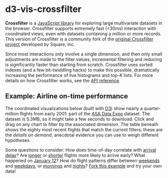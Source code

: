# d3-vis-crossfilter

<p><b>Crossfilter</b> is a <a href="https://github.com/crossfilter/crossfilter">JavaScript library</a> for exploring large multivariate datasets in the browser. Crossfilter supports extremely fast (&lt;30ms) interaction with coordinated views, even with datasets containing a million or more records. This version of Crossfilter is a community fork of the <a href="https://github.com/square/crossfilter">original Crossfilter project</a> developed by Square, Inc.

<p>Since most interactions only involve a single dimension, and then only small adjustments are made to the filter values, incremental filtering and reducing is significantly faster than starting from scratch. Crossfilter uses sorted indexes (and a few bit-twiddling hacks) to make this possible, dramatically increasing the perfor&shy;mance of live histograms and top-<i>K</i> lists. For more details on how Crossfilter works, see the <a href="https://github.com/crossfilter/crossfilter/wiki/API-Reference">API reference</a>.

<h2>Example: Airline on-time performance</h2>

<p>The coordinated visualizations below (built with <a href="http://mbostock.github.com/d3/">D3</a>) show nearly a quarter-million flights from early 2001: part of the <a href="http://stat-computing.org/dataexpo/2009/">ASA Data Expo</a> dataset. The dataset is 5.3MB, so it might take a few seconds to download. Click and drag on any chart to filter by the associated dimension. The table beneath shows the eighty most recent flights that match the current filters; these are the <i>details on demand</i>, anecdotal evidence you can use to weigh different hypotheses.

<p>Some questions to consider: How does time-of-day correlate with <a href="javascript:filter([null, [100, 150], null, null])">arrival delay</a>? Are <a href="javascript:filter([null, null, [1700, 2000], null])">longer</a> or <a href="javascript:filter([null, null, [0, 300], null])">shorter</a> flights more likely to arrive early? What happened on <a href="javascript:filter([null, [80, 150], null, [new Date(2001, 0, 12), new Date(2001, 0, 13)]])">January 12</a>? How do flight patterns differ between <a href="javascript:filter([null, null, null, [new Date(2001, 0, 27), new Date(2001, 0, 29)]])">weekends</a> and <a href="javascript:filter([null, null, null, [new Date(2001, 0, 29), new Date(2001, 1, 3)]])">weekdays</a>, or <a href="javascript:filter([[4, 7], null, null, null])">mornings</a> and <a href="javascript:filter([[21, 24], null, null, null])">nights</a>? <a href="https://github.com/square/crossfilter/tree/gh-pages">Fork this example</a> and try your own data!
